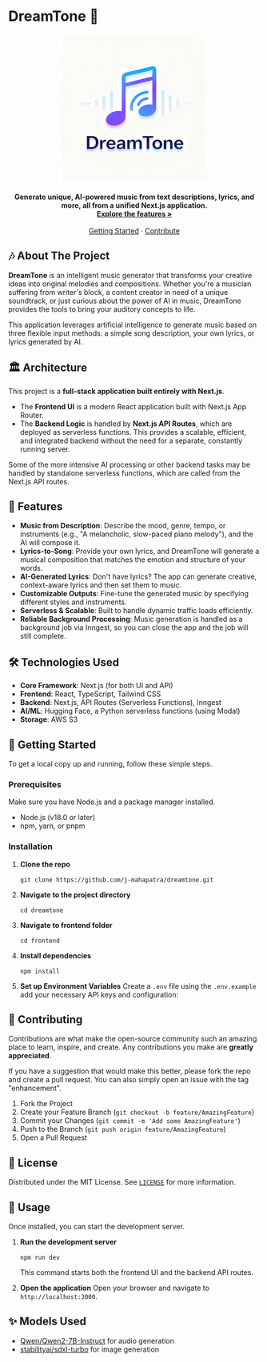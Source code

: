 # DreamTone 🎵

<p align="center">
  <img src="./frontend/public/images/hero-image.jpg" alt="DreamTone Logo" width="300"/>
</p>

<p align="center">
  <strong>Generate unique, AI-powered music from text descriptions, lyrics, and more, all from a unified Next.js application.</strong>
  <br />
  <a href="#-features"><strong>Explore the features »</strong></a>
  <br />
  <br />
  <a href="#-getting-started">Getting Started</a> · <a href="#-contributing">Contribute</a>

</p>

## 🎶 About The Project

**DreamTone** is an intelligent music generator that transforms your creative ideas into original melodies and compositions. Whether you're a musician suffering from writer's block, a content creator in need of a unique soundtrack, or just curious about the power of AI in music, DreamTone provides the tools to bring your auditory concepts to life.

This application leverages artificial intelligence to generate music based on three flexible input methods: a simple song description, your own lyrics, or lyrics generated by AI.

## 🏛️ Architecture

This project is a **full-stack application built entirely with Next.js**.

- The **Frontend UI** is a modern React application built with Next.js App Router.
- The **Backend Logic** is handled by **Next.js API Routes**, which are deployed as serverless functions. This provides a scalable, efficient, and integrated backend without the need for a separate, constantly running server.

Some of the more intensive AI processing or other backend tasks may be handled by standalone serverless functions, which are called from the Next.js API routes.

## 🔎 Features

- **Music from Description**: Describe the mood, genre, tempo, or instruments (e.g., "A melancholic, slow-paced piano melody"), and the AI will compose it.
- **Lyrics-to-Song**: Provide your own lyrics, and DreamTone will generate a musical composition that matches the emotion and structure of your words.
- **AI-Generated Lyrics**: Don't have lyrics? The app can generate creative, context-aware lyrics and then set them to music.
- **Customizable Outputs**: Fine-tune the generated music by specifying different styles and instruments.
- **Serverless & Scalable**: Built to handle dynamic traffic loads efficiently.
- **Reliable Background Processing**: Music generation is handled as a background job via Inngest, so you can close the app and the job will still complete.

## 🛠️ Technologies Used

- **Core Framework**: Next.js (for both UI and API)
- **Frontend**: React, TypeScript, Tailwind CSS
- **Backend**: Next.js, API Routes (Serverless Functions), Inngest
- **AI/ML**: Hugging Face, a Python serverless functions (using Modal)
- **Storage**: AWS S3

## 🚀 Getting Started

To get a local copy up and running, follow these simple steps.

### Prerequisites

Make sure you have Node.js and a package manager installed.

- Node.js (v18.0 or later)
- npm, yarn, or pnpm

### Installation

1.  **Clone the repo**
    ```
    git clone https://github.com/j-mahapatra/dreamtone.git
    ```
2.  **Navigate to the project directory**
    ```
    cd dreamtone
    ```
3.  **Navigate to frontend folder**

    ```
    cd frontend
    ```

4.  **Install dependencies**
    ```
    npm install
    ```
5.  **Set up Environment Variables**
    Create a `.env` file using the `.env.example` add your necessary API keys and configuration:

## 🤝 Contributing

Contributions are what make the open-source community such an amazing place to learn, inspire, and create. Any contributions you make are **greatly appreciated**.

If you have a suggestion that would make this better, please fork the repo and create a pull request. You can also simply open an issue with the tag "enhancement".

1.  Fork the Project
2.  Create your Feature Branch (`git checkout -b feature/AmazingFeature`)
3.  Commit your Changes (`git commit -m 'Add some AmazingFeature'`)
4.  Push to the Branch (`git push origin feature/AmazingFeature`)
5.  Open a Pull Request

## 📄 License

Distributed under the MIT License. See [`LICENSE`](./LICENSE) for more information.

## 🏃 Usage

Once installed, you can start the development server.

1.  **Run the development server**

    ```
    npm run dev
    ```

    This command starts both the frontend UI and the backend API routes.

2.  **Open the application**
    Open your browser and navigate to `http://localhost:3000`.

## ✨ Models Used

- [Qwen/Qwen2-7B-Instruct](https://huggingface.co/Qwen/Qwen2-7B-Instruct) for audio generation
- [stabilityai/sdxl-turbo](https://huggingface.co/stabilityai/sdxl-turbo) for image generation
